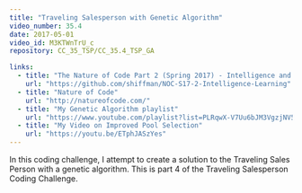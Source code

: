```yaml
---
title: "Traveling Salesperson with Genetic Algorithm"
video_number: 35.4
date: 2017-05-01
video_id: M3KTWnTrU_c
repository: CC_35_TSP/CC_35.4_TSP_GA

links:
  - title: "The Nature of Code Part 2 (Spring 2017) - Intelligence and Learning"  
    url: "https://github.com/shiffman/NOC-S17-2-Intelligence-Learning"
  - title: "Nature of Code"  
    url: "http://natureofcode.com/"
  - title: "My Genetic Algorithm playlist"  
    url: "https://www.youtube.com/playlist?list=PLRqwX-V7Uu6bJM3VgzjNV5YxVxUwzALHV"
  - title: "My Video on Improved Pool Selection"  
    url: "https://youtu.be/ETphJASzYes"
---
```


In this coding challenge, I attempt to create a solution to the Traveling Sales Person with a genetic algorithm. This is part 4 of the Traveling Salesperson Coding Challenge.
